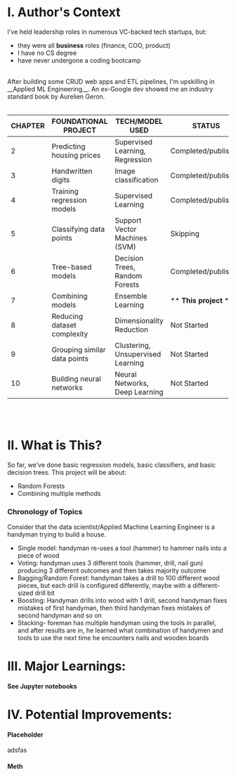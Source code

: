 # I. Author's Context
I've held leadership roles in numerous VC-backed tech startups, but:
  - they were all __business__ roles (finance, COO, product)
  - I have no CS degree
  - have never undergone a coding bootcamp
<br>
After building some CRUD web apps and ETL pipelines, I'm upskilling in __Applied ML Engineering__. An ex-Google dev showed me an industry standard book by Aurelien Geron.

<br>
<br>

| CHAPTER | FOUNDATIONAL PROJECT         | TECH/MODEL USED                   | STATUS              |
|---------|------------------------------|-----------------------------------|---------------------|
| 2       | Predicting housing prices    | Supervised Learning, Regression   | Completed/published |
| 3       | Handwritten digits           | Image classification              | Completed/published |
| 4       | Training regression models   | Supervised Learning               | Completed/published |
| 5       | Classifying data points      | Support Vector Machines (SVM)     | Skipping            |
| 6       | Tree-based models            | Decision Trees, Random Forests    | Completed/published |
| 7       | Combining models             | Ensemble Learning                 | ** **This project** **         |
| 8       | Reducing dataset complexity  | Dimensionality Reduction          | Not Started         |
| 9       | Grouping similar data points | Clustering, Unsupervised Learning | Not Started         |
| 10      | Building neural networks     | Neural Networks, Deep Learning    | Not Started         |
<br>
<br>

# II. What is This?
So far, we've done basic regression models, basic classifiers, and basic decision trees. This project will be about:

- Random Forests
- Combining multiple methods

### Chronology of Topics
Consider that the data scientist/Applied Machine Learning Engineer is a handyman trying to build a house.

- Single model: handyman re-uses a tool (hammer) to hammer nails into a piece of wood
- Voting: handyman uses 3 different tools (hammer, drill, nail gun) producing 3 different outcomes and then takes majority outcome
- Bagging/Random Forest: handyman takes a drill to 100 different wood pieces, but each drill is configured differently, maybe with a different-sized drill bit 
- Boosting: Handyman drills into wood with 1 drill, second handyman fixes mistakes of first handyman, then third handyman fixes mistakes of second handyman and so on
- Stacking- foreman has multiple handyman using the tools in parallel, and after results are in, he learned what combination of handymen and tools to use the next time he encounters nails and wooden boards



# III. Major Learnings:
#### See Jupyter notebooks

# IV. Potential Improvements:
#### Placeholder
adsfas

#### Meth